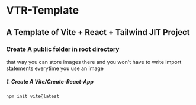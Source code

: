 # VTR-Template
## A Template of Vite + React + Tailwind JIT Project

### Create A public folder in root directory
that way you can store images there and you won't have to write import statements everytime you use an image

##### 1. Create A Vite/Create-React-App
```shell
npm init vite@latest
```
